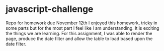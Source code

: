 # javascript-challenge
Repo for homework due November 12th
I enjoyed this homework, tricky in some parts but for the most part I feel like I am understanding.  It is exciting the things we are learning.  For this assignment, I was able to render the page, produce the date filter and allow the table to load based upon the date filter.
